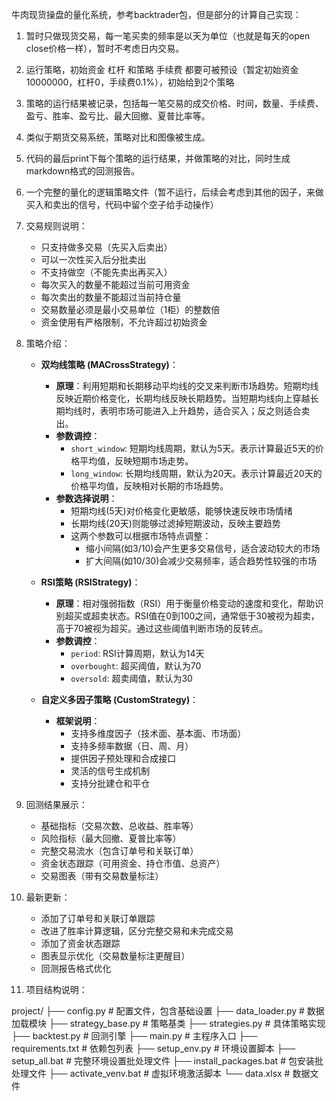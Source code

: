 牛肉现货操盘的量化系统，参考backtrader包，但是部分的计算自己实现：


1. 暂时只做现货交易，每一笔买卖的频率是以天为单位（也就是每天的open close价格一样），暂时不考虑日内交易。

2. 运行策略，初始资金 杠杆 和策略 手续费 都要可被预设（暂定初始资金10000000，杠杆0，手续费0.1%），初始给到2个策略

3. 策略的运行结果被记录，包括每一笔交易的成交价格、时间，数量、手续费、盈亏、胜率、盈亏比、最大回撤、夏普比率等。

4. 类似于期货交易系统，策略对比和图像被生成。

5. 代码的最后print下每个策略的运行结果，并做策略的对比，同时生成markdown格式的回测报告。

6. 一个完整的量化的逻辑策略文件（暂不运行，后续会考虑到其他的因子，来做买入和卖出的信号，代码中留个空子给手动操作）

7. 交易规则说明：
   - 只支持做多交易（先买入后卖出）
   - 可以一次性买入后分批卖出
   - 不支持做空（不能先卖出再买入）
   - 每次买入的数量不能超过当前可用资金
   - 每次卖出的数量不能超过当前持仓量
   - 交易数量必须是最小交易单位（1柜）的整数倍
   - 资金使用有严格限制，不允许超过初始资金

8. 策略介绍：
   - **双均线策略 (MACrossStrategy)**：
     - **原理**：利用短期和长期移动平均线的交叉来判断市场趋势。短期均线反映近期价格变化，长期均线反映长期趋势。当短期均线向上穿越长期均线时，表明市场可能进入上升趋势，适合买入；反之则适合卖出。
     - **参数调控**：
       - `short_window`: 短期均线周期，默认为5天。表示计算最近5天的价格平均值，反映短期市场走势。
       - `long_window`: 长期均线周期，默认为20天。表示计算最近20天的价格平均值，反映相对长期的市场趋势。
     - **参数选择说明**：
       - 短期均线(5天)对价格变化更敏感，能够快速反映市场情绪
       - 长期均线(20天)则能够过滤掉短期波动，反映主要趋势
       - 这两个参数可以根据市场特点调整：
         - 缩小间隔(如3/10)会产生更多交易信号，适合波动较大的市场
         - 扩大间隔(如10/30)会减少交易频率，适合趋势性较强的市场

   - **RSI策略 (RSIStrategy)**：
     - **原理**：相对强弱指数（RSI）用于衡量价格变动的速度和变化，帮助识别超买或超卖状态。RSI值在0到100之间，通常低于30被视为超卖，高于70被视为超买。通过这些阈值判断市场的反转点。
     - **参数调控**：
       - `period`: RSI计算周期，默认为14天
       - `overbought`: 超买阈值，默认为70
       - `oversold`: 超卖阈值，默认为30

   - **自定义多因子策略 (CustomStrategy)**：
     - **框架说明**：
       - 支持多维度因子（技术面、基本面、市场面）
       - 支持多频率数据（日、周、月）
       - 提供因子预处理和合成接口
       - 灵活的信号生成机制
       - 支持分批建仓和平仓

9. 回测结果展示：
   - 基础指标（交易次数、总收益、胜率等）
   - 风险指标（最大回撤、夏普比率等）
   - 完整交易流水（包含订单号和关联订单）
   - 资金状态跟踪（可用资金、持仓市值、总资产）
   - 交易图表（带有交易数量标注）

10. 最新更新：
    - 添加了订单号和关联订单跟踪
    - 改进了胜率计算逻辑，区分完整交易和未完成交易
    - 添加了资金状态跟踪
    - 图表显示优化（交易数量标注更醒目）
    - 回测报告格式优化

11. 项目结构说明：

project/
├── config.py # 配置文件，包含基础设置
├── data_loader.py # 数据加载模块
├── strategy_base.py # 策略基类
├── strategies.py # 具体策略实现
├── backtest.py # 回测引擎
├── main.py # 主程序入口
├── requirements.txt # 依赖包列表
├── setup_env.py # 环境设置脚本
├── setup_all.bat # 完整环境设置批处理文件
├── install_packages.bat # 包安装批处理文件
├── activate_venv.bat # 虚拟环境激活脚本
└── data.xlsx # 数据文件